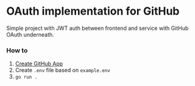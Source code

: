 # OAuth implementation for GitHub

Simple project with JWT auth between frontend and service with GitHub OAuth underneath.  

### How to
1. [Create GitHub App](https://docs.github.com/en/apps/creating-github-apps/registering-a-github-app/registering-a-github-app)
2. Create `.env` file based on `example.env`
3. `go run .`

